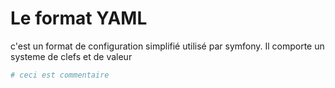 # Le format YAML

c'est un format de configuration simplifié utilisé par symfony.
Il comporte un systeme de clefs  et de valeur


```yaml
# ceci est commentaire